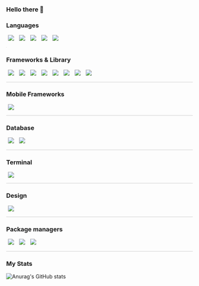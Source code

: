 ### Hello there 👋

### Languages 
<div>
  <img src="https://img.shields.io/badge/JavaScript-323330?style=for-the-badge&logo=javascript&logoColor=F7DF1E" style="display: inline-block; margin: 0 5px;"/>
  <img src="https://img.shields.io/badge/TypeScript-007ACC?style=for-the-badge&logo=typescript&logoColor=white" style="display: inline-block; margin: 0 5px;"/>
  <img src="https://img.shields.io/badge/Python-FFD43B?style=for-the-badge&logo=python&logoColor=blue" style="display: inline-block; margin: 0 5px;"/>
  <img src="https://img.shields.io/badge/HTML5-E34F26?style=for-the-badge&logo=html5&logoColor=white" style="display: inline-block; margin: 0 5px;"/>
  <img src="https://img.shields.io/badge/CSS3-1572B6?style=for-the-badge&logo=css3&logoColor=white" style="display: inline-block; margin: 0 5px;"/>
</div>

<hr style="width: 1px; background-color: #ccc; border: none;"/>

### Frameworks & Library
<div>
  <img src="https://img.shields.io/badge/React-20232A?style=for-the-badge&logo=react&logoColor=61DAFB" style="display: inline-block; margin: 0 5px;"/>
  <img src="https://img.shields.io/badge/Redux-593D88?style=for-the-badge&logo=redux&logoColor=white" style="display: inline-block; margin: 0 5px;"/>
  <img src="https://img.shields.io/badge/next%20js-000000?style=for-the-badge&logo=nextdotjs&logoColor=white" style="display: inline-block; margin: 0 5px;"/>
  <img src="https://img.shields.io/badge/Node%20js-339933?style=for-the-badge&logo=nodedotjs&logoColor=white" style="display: inline-block; margin: 0 5px;"/>
  <img src="https://img.shields.io/badge/Sass-CC6699?style=for-the-badge&logo=sass&logoColor=white" style="display: inline-block; margin: 0 5px;"/>
  <img src="https://img.shields.io/badge/Tailwind_CSS-38B2AC?style=for-the-badge&logo=tailwind-css&logoColor=white" style="display: inline-block; margin: 0 5px;"/>
  <img src="https://img.shields.io/badge/Material%20UI-007FFF?style=for-the-badge&logo=mui&logoColor=white" style="display: inline-block; margin: 0 5px;"/>
  <img src="https://img.shields.io/badge/Postman-FF6C37?style=for-the-badge&logo=Postman&logoColor=white" style="display: inline-block; margin: 0 5px;"/>
</div>

<hr style="height: 1px; background-color: #ccc; border: none;"/>

### Mobile Frameworks
<div>
  <img src="https://img.shields.io/badge/React_Native-20232A?style=for-the-badge&logo=react&logoColor=61DAFB" style="display: inline-block; margin: 0 5px;"/>
</div>

<hr style="height: 1px; background-color: #ccc; border: none;"/>

### Database
<div>
  <img src="https://img.shields.io/badge/PostgreSQL-316192?style=for-the-badge&logo=postgresql&logoColor=white" style="display: inline-block; margin: 0 5px;"/>
  <img src="https://img.shields.io/badge/MongoDB-4EA94B?style=for-the-badge&logo=mongodb&logoColor=white" style="display: inline-block; margin: 0 5px;"/>
</div>

<hr style="height: 1px; background-color: #ccc; border: none;"/>

### Terminal
<div>
  <img src="https://img.shields.io/badge/GIT-E44C30?style=for-the-badge&logo=git&logoColor=white" style="display: inline-block; margin: 0 5px;"/>
</div>

<hr style="height: 1px; background-color: #ccc; border: none;"/>

### Design
<div>
  <img src="https://img.shields.io/badge/Figma-F24E1E?style=for-the-badge&logo=figma&logoColor=white" style="display: inline-block; margin: 0 5px;"/>
</div>

<hr style="height: 1px; background-color: #ccc; border: none;"/>

### Package managers
<div>
  <img src="https://img.shields.io/badge/npm-CB3837?style=for-the-badge&logo=npm&logoColor=white" style="display: inline-block; margin: 0 5px;"/>
  <img src="https://img.shields.io/badge/Yarn-2C8EBB?style=for-the-badge&logo=yarn&logoColor=white" style="display: inline-block; margin: 0 5px;"/>
  <img src="https://img.shields.io/badge/Webpack-8DD6F9?style=for-the-badge&logo=Webpack&logoColor=white" style="display: inline-block; margin: 0 5px;"/>
</div>

<hr style="height: 1px; background-color: #ccc; border: none;"/>

### My Stats
![Anurag's GitHub stats](https://github-readme-stats.vercel.app/api?username=szabidev&show_icons=true&theme=merko)
<!-- 
**szabidev/szabidev** is a ✨ _special_ ✨ repository because its `README.md` (this file) appears on your GitHub profile.
-->
